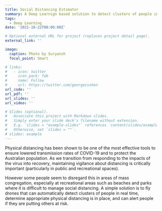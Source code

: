 ```yaml
---
title: Social Distancing Estimator
summary: A Deep Learnign based solution to detect clusters of people in real time on drone footage to determine appropriate physical distancing is in place, and can alert people if they are putting others at risk for COVID-19. 
tags:
  - Deep Learning
date: '2021-10-22T00:00:00Z'

# Optional external URL for project (replaces project detail page).
external_link: ''

image:
  caption: Photo by Suryansh
  focal_point: Smart

# links:
#   - icon: twitter
#     icon_pack: fab
#     name: Follow
#     url: https://twitter.com/georgecushen
url_code: ''
url_pdf: ''
url_slides: ''
url_video: ''

# Slides (optional).
#   Associate this project with Markdown slides.
#   Simply enter your slide deck's filename without extension.
#   E.g. `slides = "example-slides"` references `content/slides/example-slides.md`.
#   Otherwise, set `slides = ""`.
# slides: example
---
```

Physical distancing has been shown to be one of the most effective tools to ensure lowered transmission rates of COVID-19 and to protect the Australian population. As we transition from responding to the impacts of the virus into recovery, maintaining vigilance about distancing is critically important (particularly in public and recreational spaces).

However some people seem to disregard this in areas of mass congregation, especially at recreational areas such as beaches and parks where it is difficult to manage social distancing. A simple solution is to fly drones that can automatically detect clusters of people in real time, determine appropriate physical distancing is in place, and can alert people if they are putting others at risk. 
